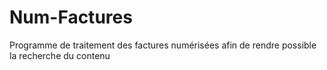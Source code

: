 # Num-Factures

Programme de traitement des factures numérisées afin de rendre possible la recherche du contenu
